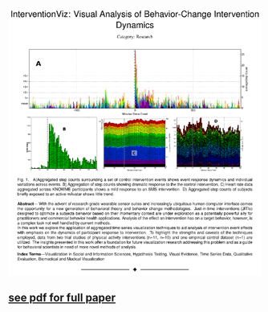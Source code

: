![p1-screengrab](https://raw.githubusercontent.com/7yl4r/interventionViz/master/snapshot1.png)

## [see pdf for full paper](https://github.com/7yl4r/interventionViz/blob/master/template.pdf)
